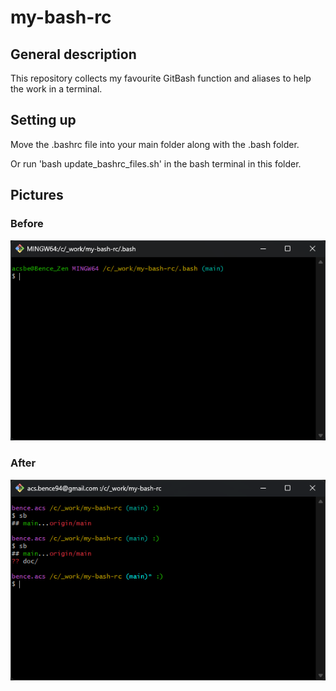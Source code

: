 # my-bash-rc

## General description

This repository collects my favourite GitBash function and aliases to help the work in a terminal.

## Setting up

Move the .bashrc file into your main folder along with the .bash folder.

Or run 'bash update_bashrc_files.sh' in the bash terminal in this folder.

## Pictures

### Before
![default terminal](./doc/res/bash_default.png "Default Terminal")

### After
![new terminal](./doc/res/bash_new.png "New Terminal")